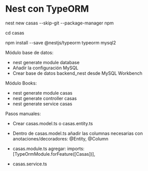 # Nest con TypeORM

nest new casas --skip-git --package-manager npm

cd casas

npm install --save @nestjs/typeorm typeorm mysql2

Módulo base de datos:

* nest generate module database
* Añadir la configuración MySQL
* Crear base de datos backend_nest desde MySQL Workbench

Módulo Books:
* nest generate module casas
* nest generate controller casas
* nest generate service casas

Pasos manuales: 

* Crear casas.model.ts o casas.entity.ts

* Dentro de casas.model.ts añadir las columnas necesarias con anotaciones/decoradores: @Entity, @Column

* casas.module.ts agregar:
imports: [TypeOrmModule.forFeature([Casas])],

* casas.service.ts